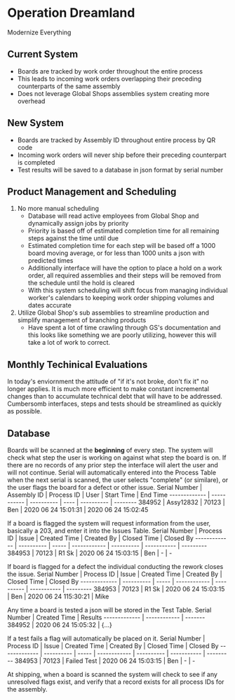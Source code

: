 # Operation Dreamland

Modernize Everything

## Current System
   - Boards are tracked by work order throughout the entire process
   - This leads to incoming work orders overlapping their preceding counterparts of the same assembly
   - Does not leverage Global Shops assemblies system creating more overhead
   
## New System
   - Boards are tracked by Assembly ID throughout entire process by QR code
   - Incoming work orders will never ship before their preceding counterpart is completed
   - Test results will be saved to a database in json format by serial number

## Product Management and Scheduling
   1. No more manual scheduling
      - Database will read active employees from Global Shop and dynamically assign jobs by priority
      - Priority is based off of estimated completion time for all remaining steps against the time until due
      - Estimated completion time for each step will be based off a 1000 board moving average, or for less than 1000 units a json with predicted times
      - Additionally interface will have the option to place a hold on a work order, all required assemblies and their steps will be removed from the schedule until the hold is cleared
      - With this system scheduling will shift focus from managing individual worker's calendars to keeping work order shipping volumes and dates accurate
   2. Utilize Global Shop's sub assemblies to streamline production and simplify management of branching products
      - Have spent a lot of time crawling through GS's documentation and this looks like something we are poorly utilizing, however this will take a lot of work to correct.
      
## Monthly Techinical Evaluations
   In today's enviornment the attitude of "if it's not broke, don't fix it" no longer applies. It is much more efficient to make constant incremental changes than to accumulate technical debt that will have to be addressed. Cumbersomb interfaces, steps and tests should be streamlined as quickly as possible.

## Database
   Boards will be scanned at the **beginning** of every step. The system will check what step the user is working on against what step the board is on. If there are no records of any prior step the interface will alert the user and will not continue. Serial will automatically entered into the Process Table when the next serial is scanned, the user selects "complete" (or similare), or the user flags the board for a defect or other issue.
   Serial Number | Assembly ID | Process ID | User | Start Time | End Time
   ------------- | ----------- | ---------- | ---- | ---------- | --------
   384952 | Assy12832 | 70123 | Ben | 2020 06 24 15:01:31 | 2020 06 24 15:02:45
   
   If a board is flagged the system will request information from the user, basically a 203, and enter it into the Issues Table.
   Serial Number | Process ID | Issue | Created Time | Created By | Closed Time | Closed By
   ------------- | ---------- | ----- | ------------ | ---------- | ----------- | ---------
   384953 | 70123 | R1 Sk | 2020 06 24 15:03:15 | Ben | - | - 
   
   If board is flagged for a defect the individual conducting the rework closes the issue.
   Serial Number | Process ID | Issue | Created Time | Created By | Closed Time | Closed By
   ------------- | ---------- | ----- | ------------ | ---------- | ----------- | ---------
   384953 | 70123 | R1 Sk | 2020 06 24 15:03:15 | Ben | 2020 06 24 115:30:21 | Mike 

   Any time a board is tested a json will be stored in the Test Table.
   Serial Number | Created Time | Results
   ------------- | ------------ | -------
   384952 | 2020 06 24 15:05:32 | {...}
   
   If a test fails a flag will automatically be placed on it.
   Serial Number | Process ID | Issue | Created Time | Created By | Closed Time | Closed By
   ------------- | ---------- | ----- | ------------ | ---------- | ----------- | ---------
   384953 | 70123 | Failed Test | 2020 06 24 15:03:15 | Ben | - | - 
   
   At shipping, when a board is scanned the system will check to see if any unresolved flags exist, and verify that a record exists for all process IDs for the assembly.
